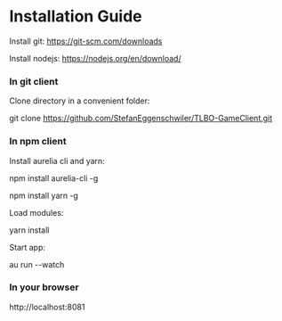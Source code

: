 # Installation Guide

Install git: https://git-scm.com/downloads

Install nodejs: https://nodejs.org/en/download/

### In git client
Clone directory in a convenient folder:

git clone https://github.com/StefanEggenschwiler/TLBO-GameClient.git

### In npm client
Install aurelia cli and yarn:

npm install aurelia-cli -g

npm install yarn -g


Load modules:

yarn install


Start app:

au run --watch

### In your browser
http://localhost:8081
